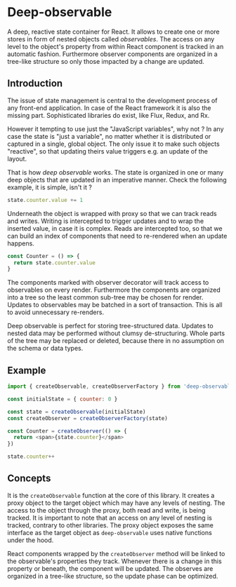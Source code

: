 # Deep-observable

A deep, reactive state container for React. It allows to create one or more
stores in form of nested objects called *observables*. The access on any level
to the object's property from within React component is tracked in an automatic
fashion. Furthermore observer components are organized in a tree-like structure
so only those impacted by a change are updated.

## Introduction

The issue of state management is central to the development process of any
front-end application. In case of the React framework it is also the missing
part. Sophisticated libraries do exist, like Flux, Redux, and Rx.

However it tempting to use just the "JavaScript variables", why not ? In any
case the state is "just a variable", no matter whether it is distributed or
captured in a single, global object. The only issue it to make such objects
"reactive", so that updating theirs value triggers e.g. an update of the
layout.

That is how *deep observable* works. The state is organized in one or many
deep objects that are updated in an imperative manner. Check the following
example, it is simple, isn't it ?

```js
state.counter.value += 1
```

Underneath the object is wrapped with proxy so that we can track reads and
writes. Writing is intercepted to trigger updates and to wrap the inserted
value, in case it is complex. Reads are intercepted too, so that we can build
an index of components that need to re-rendered when an update happens.

```js
const Counter = () => {
  return state.counter.value
}
```

The components marked with observer decorator will track access to observables
on every render. Furthermore the components are organized into a tree so the
least common sub-tree may be chosen for render.  Updates to observables may be
batched in a sort of transaction.  This is all to avoid unnecessary re-renders.

Deep observable is perfect for storing tree-structured data. Updates to nested
data may be performed without clumsy de-structuring. Whole parts of the tree
may be replaced or deleted, because there in no assumption on the schema or
data types.

## Example

```js
import { createObservable, createObserverFactory } from 'deep-observable'

const initialState = { counter: 0 }

const state = createObservable(initialState)
const createObserver = createObserverFactory(state)

const Counter = createObserver(() => {
  return <span>{state.counter}</span>
})

state.counter++
```

## Concepts

It is the `createObservable` function at the core of this library. It creates a
proxy object to the target object which may have any levels of nesting. The
access to the object through the proxy, both read and write, is being tracked.
It is important to note that an access on any level of nesting is tracked,
contrary to other libraries.  The proxy object exposes the same interface as
the target object as `deep-observable` uses native functions under the hood.

React components wrapped by the `createObserver` method will be linked to 
the observable's properties they track. Whenever there is a change in this
property or beneath, the component will be updated. The observes are organized
in a tree-like structure, so the update phase can be optimized.

